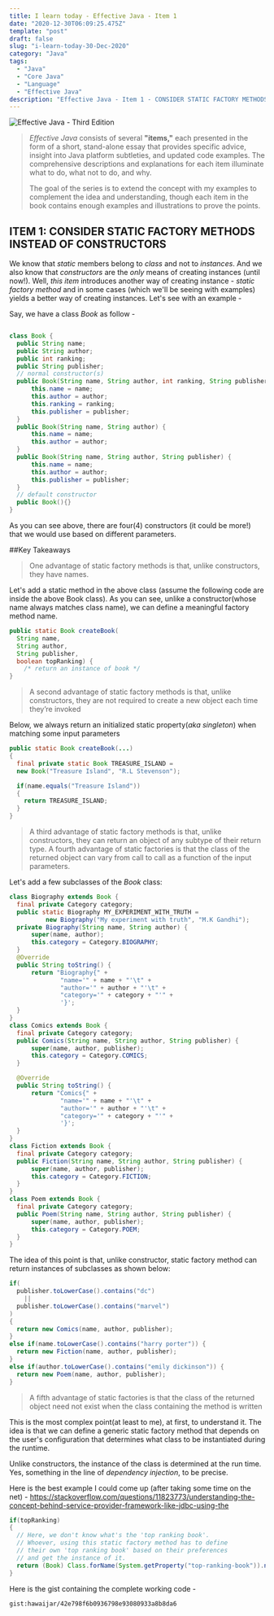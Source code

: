 ```yaml
---
title: I learn today - Effective Java - Item 1
date: "2020-12-30T06:09:25.475Z"
template: "post"
draft: false
slug: "i-learn-today-30-Dec-2020"
category: "Java"
tags:
  - "Java"
  - "Core Java"
  - "Language"
  - "Effective Java"
description: "Effective Java - Item 1 - CONSIDER STATIC FACTORY METHODS INSTEAD OF CONSTRUCTORS"
---
```


![Effective Java - Third Edition](https://images-na.ssl-images-amazon.com/images/I/41zLisPNN2L._SX258_BO1,204,203,200_.jpg)
> _Effective Java_ consists of several **"items,"** each presented in the form of a short, stand-alone essay that provides specific advice, insight into Java platform subtleties, and updated code examples. The comprehensive descriptions and explanations for each item illuminate what to do, what not to do, and why.
>
> The goal of the series is to extend the concept with my examples to complement the idea and understanding, though each item in the book contains enough examples and illustrations to prove the points.


  ## ITEM 1: CONSIDER STATIC FACTORY METHODS INSTEAD OF CONSTRUCTORS

  We know that _static_ members belong to _class_ and not to _instances_. And we also know that _constructors_ are the _only_ means of creating instances (until now!). Well, _this item_ introduces another way of creating instance - _static factory method_ and in some cases (which we'll be seeing with examples) yields a better way of creating instances.
  Let's see with an example -

  Say, we have a class _Book_ as follow -

  ```java

  class Book {
	public String name;
	public String author;
	public int ranking;
	public String publisher;
	// normal constructor(s)
	public Book(String name, String author, int ranking, String publisher) {
		this.name = name;
		this.author = author;
		this.ranking = ranking;
		this.publisher = publisher;
	}
	public Book(String name, String author) {
		this.name = name;
		this.author = author;
	}
	public Book(String name, String author, String publisher) {
		this.name = name;
		this.author = author;
		this.publisher = publisher;
	}
	// default constructor
	public Book(){}
  }
  ```

  As you can see above, there are four(4) constructors (it could be more!) that we would use based on different parameters.

  ##Key Takeaways 

  > One advantage of static factory methods is that, unlike constructors, they have names.

  Let's add a static method in the above class (assume the following code are inside the above Book class).
  As you can see, unlike a constructor(whose name always matches class name), we can define a meaningful factory method name.

  ```java
  public static Book createBook(
    String name, 
    String author, 
    String publisher, 
    boolean topRanking) {
      /* return an instance of book */
  }
  ```

  > A second advantage of static factory methods is that, unlike constructors, they are not required to create a new object each time they’re invoked

Below, we always return an initialized static property(_aka singleton_) when matching some input parameters

  ```java
  public static Book createBook(...) 
  {
    final private static Book TREASURE_ISLAND = 
    new Book("Treasure Island", "R.L Stevenson");

    if(name.equals("Treasure Island"))
    {
      return TREASURE_ISLAND;
    }
  }
  ```

  > A third advantage of static factory methods is that, unlike constructors, they can return an object of any subtype of their return type. A fourth advantage of static factories is that the class of the returned object can vary from call to call as a function of the input parameters.

  Let's add a few subclasses of the _Book_ class:

  ```java
  class Biography extends Book {
	final private Category category;
	public static Biography MY_EXPERIMENT_WITH_TRUTH =
			new Biography("My experiment with truth", "M.K Gandhi");
	private Biography(String name, String author) {
		super(name, author);
		this.category = Category.BIOGRAPHY;
	}
	@Override
	public String toString() {
		return "Biography{" +
				"name='" + name + "'\t" +
				"author='" + author + "'\t" +
				"category='" + category + "'" +
				'}';
	}
}
class Comics extends Book {
	final private Category category;
	public Comics(String name, String author, String publisher) {
		super(name, author, publisher);
		this.category = Category.COMICS;
	}

	@Override
	public String toString() {
		return "Comics{" +
				"name='" + name + "'\t" +
				"author='" + author + "'\t" +
				"category='" + category + "'" +
				'}';
	}
}
class Fiction extends Book {
	final private Category category;
	public Fiction(String name, String author, String publisher) {
		super(name, author, publisher);
		this.category = Category.FICTION;
	}
}
class Poem extends Book {
	final private Category category;
	public Poem(String name, String author, String publisher) {
		super(name, author, publisher);
		this.category = Category.POEM;
	}
}
```
The idea of this point is that, unlike constructor, static factory method can return instances of subclasses as shown below:

```java
if(
  publisher.toLowerCase().contains("dc") 
    || 
  publisher.toLowerCase().contains("marvel")
) 
{
  return new Comics(name, author, publisher);
}
else if(name.toLowerCase().contains("harry porter")) {
  return new Fiction(name, author, publisher);
}
else if(author.toLowerCase().contains("emily dickinson")) {
  return new Poem(name, author, publisher);
}
```

> A fifth advantage of static factories is that the class of the returned object need not exist when the class containing the method is written

This is the most complex point(at least to me), at first, to understand it. The idea is that we can define a generic static factory method that depends on the user's configuration that determines what class to be instantiated during the runtime.

Unlike constructors, the instance of the class is determined at the run time. Yes, something in the line of _dependency injection_, to be precise.

Here is the best example I could come up (after taking some time on the net) -
https://stackoverflow.com/questions/11823773/understanding-the-concept-behind-service-provider-framework-like-jdbc-using-the

```java
if(topRanking) 
{
  // Here, we don't know what's the 'top ranking book'.
  // Whoever, using this static factory method has to define 
  // their own 'top ranking book' based on their preferences 
  // and get the instance of it.
  return (Book) Class.forName(System.getProperty("top-ranking-book")).newInstance();
}

```

Here is the gist containing the complete working code -

`gist:hawaijar/42e798f6b0936798e93080933a8b8da6`

  
  